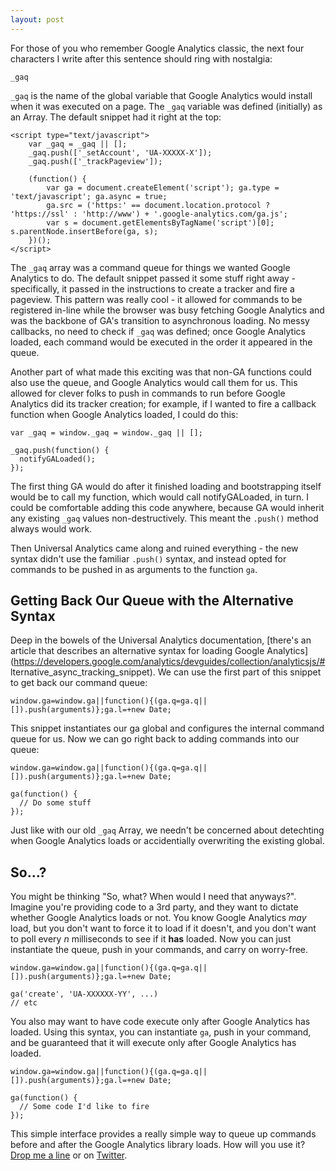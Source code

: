 ```yaml
---
layout: post
---
```


For those of you who remember Google Analytics classic, the next four characters I write after this sentence should ring with nostalgia:

    _gaq

<code>_gaq</code> is the name of the global variable that Google Analytics would install when it was executed on a page. The <code>_gaq</code> variable was defined (initially) as an Array. The default snippet had it right at the top:

    <script type="text/javascript">
        var _gaq = _gaq || [];
        _gaq.push(['_setAccount', 'UA-XXXXX-X']);
        _gaq.push(['_trackPageview']);

        (function() {
            var ga = document.createElement('script'); ga.type = 'text/javascript'; ga.async = true;
            ga.src = ('https:' == document.location.protocol ? 'https://ssl' : 'http://www') + '.google-analytics.com/ga.js';
            var s = document.getElementsByTagName('script')[0]; s.parentNode.insertBefore(ga, s);
        })();
    </script>
    
The <code>_gaq</code> array was a command queue for things we wanted Google Analytics to do. The default snippet passed it some stuff right away - specifically, it passed in the instructions to create a tracker and fire a pageview. This pattern was really cool - it allowed for commands to be registered in-line while the browser was busy fetching Google Analytics and was the backbone of GA's transition to asynchronous loading. No messy callbacks, no need to check if <code>_gaq</code> was defined; once Google Analytics loaded, each command would be executed in the order it appeared in the queue.

Another part of what made this exciting was that non-GA functions could also use the queue, and Google Analytics would call them for us. This allowed for clever folks to push in commands to run before Google Analytics did its tracker creation; for example, if I wanted to fire a callback function when Google Analytics loaded, I could do this:

    var _gaq = window._gaq = window._gaq || [];
    
    _gaq.push(function() {
      notifyGALoaded();
    });

The first thing GA would do after it finished loading and bootstrapping itself would be to call my function, which would call notifyGALoaded, in turn. I could be comfortable adding this code anywhere, because GA would inherit any existing <code>_gaq</code> values non-destructively. This meant the <code>.push()</code> method always would work.

Then Universal Analytics came along and ruined everything - the new syntax didn't use the familiar <code>.push()</code> syntax, and instead opted for commands to be pushed in as arguments to the function <code>ga</code>.

## Getting Back Our Queue with the Alternative Syntax

Deep in the bowels of the Universal Analytics documentation, [there's an article that describes an alternative syntax for loading Google Analytics](https://developers.google.com/analytics/devguides/collection/analyticsjs/# lternative_async_tracking_snippet). We can use the first part of this snippet to get back our command queue:

    window.ga=window.ga||function(){(ga.q=ga.q||[]).push(arguments)};ga.l=+new Date;

This snippet instantiates our ga global and configures the internal command queue for us. Now we can go right back to adding commands into our queue:

    window.ga=window.ga||function(){(ga.q=ga.q||[]).push(arguments)};ga.l=+new Date;
    
    ga(function() {
      // Do some stuff
    });
    
Just like with our old <code>_gaq</code> Array, we needn't be concerned about detechting when Google Analytics loads or accidentially overwriting the existing global.

## So...?
You might be thinking "So, what? When would I need that anyways?". Imagine you're providing code to a 3rd party, and they want to dictate whether Google Analytics loads or not. You know Google Analytics *may* load, but you don't want to force it to load if it doesn't, and you don't want to poll every _n_ milliseconds to see if it **has** loaded. Now you can just instantiate the queue, push in your commands, and carry on worry-free.

    window.ga=window.ga||function(){(ga.q=ga.q||[]).push(arguments)};ga.l=+new Date;

    ga('create', 'UA-XXXXXX-YY', ...)
    // etc

You also may want to have code execute only after Google Analytics has loaded. Using this syntax, you can instantiate <code>ga</code>, push in your command, and be guaranteed that it will execute only after Google Analytics has loaded.

    window.ga=window.ga||function(){(ga.q=ga.q||[]).push(arguments)};ga.l=+new Date;
    
    ga(function() {
      // Some code I'd like to fire
    });

This simple interface provides a really simple way to queue up commands before and after the Google Analytics library loads. How will you use it? [Drop me a line](http://danwilkerson.com/contact) or on [Twitter](https://twitter.com/notdanwilkerson).
  
